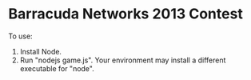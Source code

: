 # Barracuda Networks 2013 Contest

To use:

1. Install Node.
2. Run "nodejs game.js". Your environment may install a different
executable for "node".

